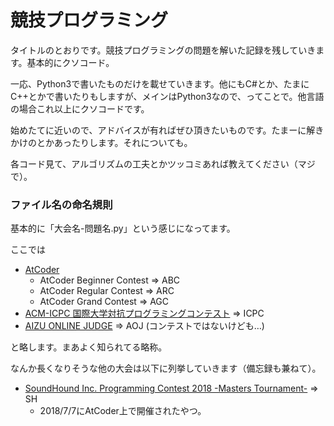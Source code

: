 # 競技プログラミング
タイトルのとおりです。競技プログラミングの問題を解いた記録を残していきます。基本的にクソコード。

一応、Python3で書いたものだけを載せていきます。他にもC#とか、たまにC++とかで書いたりもしますが、メインはPython3なので、ってことで。他言語の場合これ以上にクソコードです。

始めたてに近いので、アドバイスが有ればぜひ頂きたいものです。たまーに解きかけのとかあったりします。それについても。

各コード見て、アルゴリズムの工夫とかツッコミあれば教えてください（マジで）。


### ファイル名の命名規則
基本的に「大会名-問題名.py」という感じになってます。

ここでは

* [AtCoder](http://atcoder.jp/)
    * AtCoder Beginner Contest => ABC
    * AtCoder Regular Contest => ARC
    * AtCoder Grand Contest => AGC
* [ACM-ICPC 国際大学対抗プログラミングコンテスト](https://icpc.iisf.or.jp/) => ICPC
* [AIZU ONLINE JUDGE](http://judge.u-aizu.ac.jp/onlinejudge/index.jsp) => AOJ (コンテストではないけども…)

と略します。まあよく知られてる略称。

なんか長くなりそうな他の大会は以下に列挙していきます（備忘録も兼ねて）。

* [SoundHound Inc. Programming Contest 2018 -Masters Tournament-](https://beta.atcoder.jp/contests/soundhound2018-summer-qual) => SH
    * 2018/7/7にAtCoder上で開催されたやつ。